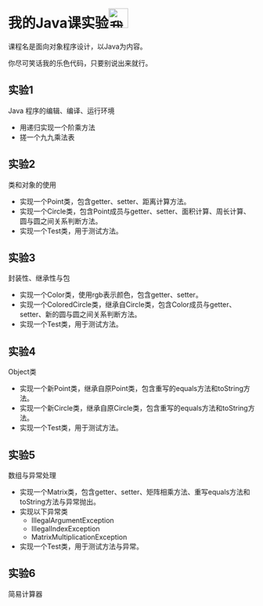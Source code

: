 # 我的Java课实验<img src="http://ys-n.ys168.com/611707627/jhdSfKh7W3K6L6HHXP64/%E7%90%86%E4%B9%8B%E5%BE%8B%E8%80%85Q%E7%89%88.png" title="我老婆" width="40px"/>
课程名是面向对象程序设计，以Java为内容。

你尽可笑话我的乐色代码，只要别说出来就行。

## 实验1

Java 程序的编辑、编译、运行环境

* 用递归实现一个阶乘方法
* 搓一个九九乘法表

## 实验2

类和对象的使用

* 实现一个Point类，包含getter、setter、距离计算方法。
* 实现一个Circle类，包含Point成员与getter、setter、面积计算、周长计算、圆与圆之间关系判断方法。
* 实现一个Test类，用于测试方法。

## 实验3

封装性、继承性与包

* 实现一个Color类，使用rgb表示颜色，包含getter、setter。
* 实现一个ColoredCircle类，继承自Circle类，包含Color成员与getter、setter、新的圆与圆之间关系判断方法。
* 实现一个Test类，用于测试方法。

## 实验4

Object类

* 实现一个新Point类，继承自原Point类，包含重写的equals方法和toString方法。
* 实现一个新Circle类，继承自原Circle类，包含重写的equals方法和toString方法。
* 实现一个Test类，用于测试方法。

## 实验5

数组与异常处理

* 实现一个Matrix类，包含getter、setter、矩阵相乘方法、重写equals方法和toString方法与异常抛出。
* 实现以下异常类
    - IllegalArgumentException
    - IllegalIndexException
    - MatrixMultiplicationException
* 实现一个Test类，用于测试方法与异常。

## 实验6

简易计算器
